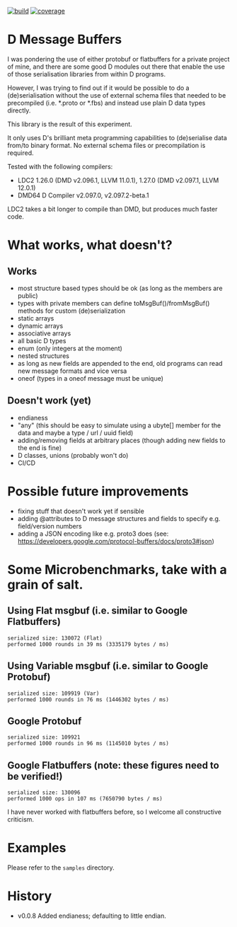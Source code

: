 [![build](https://github.com/sinisa-susnjar/msgbuf/actions/workflows/d.yml/badge.svg)](https://github.com/sinisa-susnjar/msgbuf/actions) [![coverage](https://codecov.io/gh/sinisa-susnjar/msgbuf/branch/main/graph/badge.svg?token=1C9K09MWJ5)](https://codecov.io/gh/sinisa-susnjar/msgbuf)

# D Message Buffers

I was pondering the use of either protobuf or flatbuffers for a private project of mine, and there are some good D modules out there that enable the use of those serialisation libraries from within D programs.

However, I was trying to find out if it would be possible to do a (de)serialisation without the use of external schema files that needed to be precompiled (i.e. *.proto or *.fbs) and instead use plain D data types directly.

This library is the result of this experiment.

It only uses D's brilliant meta programming capabilities to (de)serialise data from/to binary format. No external schema files or precompilation is required.

Tested with the following compilers:

* LDC2 1.26.0 (DMD v2.096.1, LLVM 11.0.1), 1.27.0 (DMD v2.097.1, LLVM 12.0.1)
* DMD64 D Compiler v2.097.0, v2.097.2-beta.1

LDC2 takes a bit longer to compile than DMD, but produces much faster code.

# What works, what doesn't?

## Works

* most structure based types should be ok (as long as the members are public)
* types with private members can define toMsgBuf()/fromMsgBuf() methods for custom (de)serialization
* static arrays
* dynamic arrays
* associative arrays
* all basic D types
* enum (only integers at the moment)
* nested structures
* as long as new fields are appended to the end, old programs can read new message formats and vice versa
* oneof (types in a oneof message must be unique)

## Doesn't work (yet)

* endianess
* "any" (this should be easy to simulate using a ubyte[] member for the data and maybe a type / url / uuid field)
* adding/removing fields at arbitrary places (though adding new fields to the end is fine)
* D classes, unions (probably won't do)
* CI/CD

# Possible future improvements

* fixing stuff that doesn't work yet if sensible
* adding @attributes to D message structures and fields to specify e.g. field/version numbers
* adding a JSON encoding like e.g. proto3 does (see: https://developers.google.com/protocol-buffers/docs/proto3#json)

# Some Microbenchmarks, take with a grain of salt.

## Using Flat msgbuf (i.e. similar to Google Flatbuffers)

	serialized size: 130072 (Flat)
	performed 1000 rounds in 39 ms (3335179 bytes / ms)

## Using Variable msgbuf (i.e. similar to Google Protobuf)

	serialized size: 109919 (Var)
	performed 1000 rounds in 76 ms (1446302 bytes / ms)

## Google Protobuf

	serialized size: 109921
	performed 1000 rounds in 96 ms (1145010 bytes / ms)

## Google Flatbuffers (note: these figures need to be verified!)

	serialized size: 130096
	performed 1000 ops in 107 ms (7650790 bytes / ms)

I have never worked with flatbuffers before, so I welcome all
constructive criticism.

# Examples

Please refer to the `samples` directory.
# History

* v0.0.8 Added endianess; defaulting to little endian.
